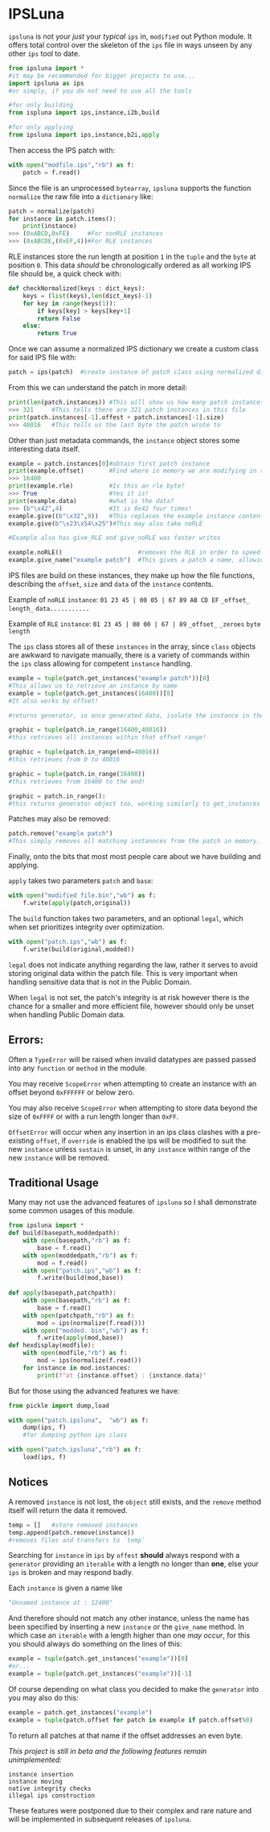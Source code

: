 
> 

# IPSLuna
`ipsluna` is not your *just* your *typical* `ips` in, `modified` out Python module. It offers total control over the skeleton of the `ips` file in ways unseen by any other `ips` tool to date.
```python
from ipsluna import *
#it may be recommended for bigger projects to use...
import ipsluna as ips
#or simply, if you do not need to use all the tools

#for only building
from ispluna import ips,instance,i2b,build

#for only applying
from ipsluna import ips,instance,b2i,apply
```
Then access the IPS patch with:
```python
with open("modfile.ips","rb") as f:
	patch = f.read()
```
Since the file is an unprocessed `bytearray`, `ipsluna` supports the function `normalize` the raw file into a `dictionary` like:
```python
patch = normalize(patch)
for instance in patch.items():
	print(instance)
>>> (0xABCD,0xFE)	  #For nonRLE instances
>>> (0xABCDE,(0xEF,4))#For RLE instances
```
RLE instances store the run length at position `1` in the `tuple` and the `byte` at position `0`.
This data *should* be chronologically ordered as all working IPS file should be, a quick check with:
```python
def checkNormalized(keys : dict_keys):
	keys = (list(keys),len(dict_keys)-1)
	for key in range(keys(1)):
		if keys[key] > keys[key+1]
		return False
	else:
		return True
```
Once we can assume a normalized IPS dictionary we create a custom class for said IPS file with:
```python
patch = ips(patch)	#create instance of patch class using normalized dictionary
```
From this we can understand the patch in more detail:
```python
print(len(patch.instances))	#This will show us how many patch instances there are
>>> 321		#This tells there are 321 patch instances in this file
print(patch.instances[-1].offest + patch.instances[-1].size)
>>> 40016	#This tells us the last byte the patch wrote to
```
Other than just metadata commands, the `instance` object stores some interesting data itself.
```python
example = patch.instances[0]#obtain first patch instance
print(example.offset)		#Find where in memory we are modifying in this patch instance
>>> 16400
print(example.rle)			#Is this an rle byte?
>>> True 					#Yes it is!
print(example.data)			#what is the data?
>>> (b"\x42",4)				#It is 0x42 four times!
example.give((b"\x32",9))	#This replaces the example instance contents with the Nine length 0x32 RLE Bytes
example.give(b"\x23\x54\x25")#This may also take noRLE

#Example also has give_RLE and give_noRLE was faster writes

example.noRLE()						#removes the RLE in order to speed up patching process (not data efficient)
example.give_name("example patch")	#This gives a patch a name, allowing for easier legitbility when being viewed later.
```
IPS files are build on these instances, they make up how the file functions, describing the `offset`, `size` and `data` of the `instance` contents. 

Example of `noRLE` `instance`:
`01 23 45 | 00 05 | 67 89 AB CD EF`
`_offset_` `length_` `data...........`

Example of `RLE` `instance`:
`01 23 45 | 00 00 | 67 | 89`
`_offset_` `_zeroes` `byte` `length`

The `ips` class stores all of these `instances` in the array, since `class` objects are awkward to navigate manually, there is a variety of commands within the `ips` class allowing for competent `instance` handling.
```python
example = tuple(patch.get_instances("example patch"))[0]
#This allows us to retrieve an instance by name
example = tuple(patch.get_instances(16400))[0]
#It also works by offset!

#returns generator, so once generated data, isolate the instance in the iterable

graphic = tuple(patch.in_range(16400,40016))
#this retrieves all instances within that offset range!

graphic = tuple(patch.in_range(end=40016))
#this retrieves from 0 to 40016

graphic = tuple(patch.in_range(16400))
#this retrieves from 16400 to the end!

graphic = patch.in_range():
#this returns generator object too, working similarly to get_instances
```
Patches may also be removed:
```python
patch.remove("example patch")
#This simply removes all matching instannces from the patch in memory.
```
Finally, onto the bits that most most people care about we have building and applying.

`apply` takes two parameters `patch` and `base`:
```python
with open("modified file.bin","wb") as f:
	f.write(apply(patch,original))
``` 

The `build` function takes two parameters, and an optional `legal`, which when set prioritizes integrity over optimization.
```python
with open("patch.ips","wb") as f:
	f.write(build(original,modded))
```
`legal` does not indicate anything regarding the law, rather it serves to avoid storing original data within the patch file.
This is very important when handling sensitive data that is not in the Public Domain.

When `legal` is not set, the patch's integrity is at risk however there is the chance for a smaller and more efficient file, however should only be unset when handling Public Domain data.

## Errors:
Often a `TypeError` will be raised when invalid datatypes are passed passed into any `function` or `method` in the module.

You may receive `ScopeError` when attempting to create an instance  with an offset beyond `0xFFFFFF` or below zero.

You may also receive `ScopeError` when attempting to store data beyond the size of `0xFFFF` or with a run length longer than `0xFF`.

`OffsetError` will occur when any insertion in an ips class clashes with a pre-existing `offset`, if `override` is enabled the ips will be modified to suit the new `instance` unless `sustain` is unset, in any `instance` within range of the new `instance` will be removed.

## Traditional Usage
Many may not use the advanced features of `ipsluna` so I shall demonstrate some common usages of this module.
```python
from ipsluna import *
def build(basepath,moddedpath):
	with open(basepath,"rb") as f:
		base = f.read()
	with open(moddedpath,"rb") as f:
		mod = f.read()
	with open("patch.ips","wb") as f:
		f.write(build(mod,base))
		
def apply(basepath,patchpath):
	with open(basepath,"rb") as f:
		base = f.read()
	with open(patchpath,"rb") as f:
		mod = ips(normalize(f.read()))
	with open("modded. bin","wb") as f:
		f.write(apply(mod,base))
def hexdisplay(modfile):
	with open(modfile,"rb") as f:
		mod = ips(normalize(f.read())
	for instance in mod.instances:
		print(f"at {instance.offset} : {instance.data}"
```
But for those using the advanced features we have:
```python
from pickle import dump,load

with open("patch.ipsluna",  "wb") as f:  
	dump(ips, f)
	#for dumping python ips class

with open("patch.ipsluna","rb") as f:
	load(ips, f)
```
## Notices
A removed `instance` is not lost, the `object` still exists, and the `remove` method itself will return the data it removed.

```python
temp = []	#store removed instances
temp.append(patch.remove(instance))
#removes files and transfers to `temp`
```
Searching for `instance` in `ips` by `offest` **should** always respond with a `generator` providing an `iterable` with a length no longer than **one**, else your `ips` is broken and may respond badly.

Each `instance` is given a name like 
```python
"Unnamed instance at : 12400"
```
And therefore should not match any other instance, unless the name has been specified by inserting a new `instance` or the `give_name` method. In which case an `iterable` with a length higher than one *may occur*, for this you should always do something on the lines of this: 
```python
example = tuple(patch.get_instances("example"))[0]
#or...
example = tuple(patch.get_instances("example"))[-1]
```
Of course depending on what class you decided to make the `generator` into you may also do this:
```python
example = patch.get_instances("example")
example = tuple(patch.offset for patch in example if patch.offset%0)
```
To return all patches at that name if the offset addresses an even byte.

*This project is still in beta and the following features remain unimplemented:*
```
instance insertion
instance moving
native integrity checks
illegal ips construction
```
These features were  postponed due to their complex and rare nature and will be implemented in subsequent releases of `ipsluna`.

